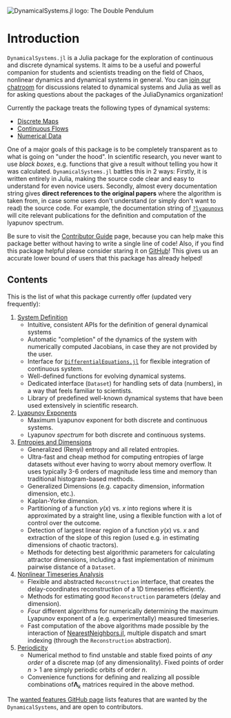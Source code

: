 ![DynamicalSystems.jl logo: The Double Pendulum](https://i.imgur.com/nFQFdB0.gif)

# Introduction
`DynamicalSystems.jl` is a Julia package for the exploration of continuous and discrete dynamical systems. It aims to be a useful and powerful companion for students and scientists treading
on the field of Chaos, nonlinear dynamics and dynamical systems in general. You
can [join our chatroom](https://gitter.im/JuliaDynamics/Lobby) for discussions related
to dynamical systems and Julia as well as for asking questions about the packages of the
JuliaDynamics organization!

Currently the package
treats the following types of dynamical systems:

* [Discrete Maps](system_definition/#discrete-systems)
* [Continuous Flows](system_definition/#continuous-systems)
* [Numerical Data](system_definition/#numerical-data)

One of a major goals of this package is to be completely transparent as to what is
going on "under the hood". In scientific research, you never want to use *black boxes*,
e.g. functions that give a result without telling you how it was calculated. `DynamicalSystems.jl` battles this in 2 ways: Firstly, it is written entirely in Julia,
making the source code clear and easy to understand for even novice users. Secondly,
almost every documentation string gives
**direct references to the original papers** where the algorithm is taken from, in case some users don't understand (or simply don't want to read) the source code. For example,
the documentation string of [`?lyapunovs`](https://datseris.github.io/DynamicalSystems.jl/latest/lyapunovs/#DynamicalSystems.lyapunovs) will cite relevant publications for the definition and computation of the lyapunov spectrum.

Be sure to visit the [Contributor Guide](contributors_guide) page, because you can
help make this package better without having to write a single line of code!
Also, if you find this package helpful please consider staring it on [GitHub](https://github.com/JuliaDynamics/DynamicalSystems.jl)! This gives us an
accurate lower bound of users that this package has already helped!

## Contents
This is the list of what this package currently offer (updated very frequently):

1. [System Definition](system_definition)
   * Intuitive, consistent APIs for the definition of general dynamical systems
   * Automatic "completion" of the dynamics of the system with numerically computed Jacobians, in case they are not provided by the user.
   * Interface for [`DifferentialEquations.jl`](http://docs.juliadiffeq.org/latest/index.html) for flexible integration of continuous system.
   * Well-defined functions for evolving dynamical systems.
   * Dedicated interface (`Dataset`) for handling sets of data (numbers), in a way that feels familiar to scientists.
   * Library of predefined well-known dynamical systems that have been used extensively in scientific research.
3. [Lyapunov Exponents](lyapunovs)
   * Maximum Lyapunov exponent for both discrete and continuous systems.
   * Lyapunov *spectrum* for both discrete and continuous systems.
4. [Entropies and Dimensions](entropies)
   * Generalized (Renyi) entropy and all related entropies.
   * Ultra-fast and cheap method for computing entropies of large datasets without ever having to worry about memory overflow. It uses typically 3-6 orders of magnitude less time and memory than traditional histogram-based methods.
   * Generalized Dimensions (e.g. capacity dimension, information dimension, etc.).
   * Kaplan-Yorke dimension.
   * Partitioning of a function $y(x)$ vs. $x$ into regions where it is approximated by a straight line, using a flexible function with a lot of control over the outcome.
   * Detection of largest linear region of a function $y(x)$ vs. $x$ and extraction of the slope of this region (used e.g. in estimating dimensions of chaotic tractors).
   * Methods for detecting best algorithmic parameters for calculating attractor dimensions, including a fast implementation of minimum pairwise distance of a `Dataset`.
6. [Nonlinear Timeseries Analysis](nlts)
   * Flexible and abstracted `Reconstruction` interface, that creates the delay-coordinates reconstruction of a 1D timeseries efficiently.
   * Methods for estimating good `Reconstruction` parameters (delay and dimension).
   * *Four* different algorithms for numerically determining the maximum Lyapunov exponent of a (e.g. experimentally) measured timeseries.
   * Fast computation of the above algorithms made possible by the interaction of [NearestNeighbors.jl](https://github.com/KristofferC/NearestNeighbors.jl), multiple dispatch and smart indexing (through the `Reconstruction` abstraction).
7. [Periodicity](periodicity)
   * Numerical method to find unstable and stable fixed points of *any order* of a discrete map (of any dimensionality). Fixed points of order $n>1$ are simply periodic orbits of order $n.$
   * Convenience functions for defining and realizing all possible combinations of$\mathbf{\Lambda}_k$ matrices required in the above method.


The [wanted features GitHub page](https://github.com/JuliaDynamics/DynamicalSystems.jl/issues?utf8=%E2%9C%93&q=is%3Aissue%20is%3Aopen%20label%3Awanted_feature) lists features that are wanted by the `DynamicalSystems`, and are open to contributors.
